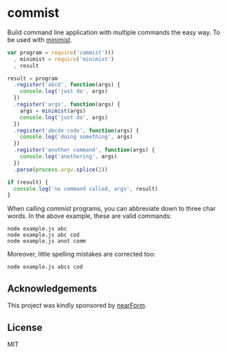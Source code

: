 commist
=======

Build command line application with multiple commands the easy way.
To be used with [minimist](http://npm.im/minimist).

```js
var program = require('commist')()
  , minimist = require('minimist')
  , result

result = program
  .register('abcd', function(args) {
    console.log('just do', args)
  })
  .register('args', function(args) {
    args = minimist(args)
    console.log('just do', args)
  })
  .register('abcde code', function(args) {
    console.log('doing something', args)
  })
  .register('another command', function(args) {
    console.log('anothering', args)
  })
  .parse(process.argv.splice(2))

if (result) {
  console.log('no command called, args', result)
}
```

When calling _commist_ programs, you can abbreviate down to three char
words. In the above example, these are valid commands:

```
node example.js abc
node example.js abc cod
node example.js anot comm
```

Moreover, little spelling mistakes are corrected too:

```
node example.js abcs cod
```

Acknowledgements
----------------

This project was kindly sponsored by [nearForm](http://nearform.com).

License
-------

MIT
